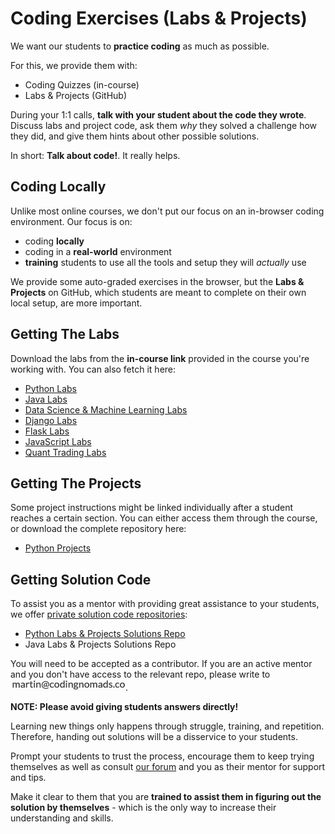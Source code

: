 # Coding Exercises (Labs & Projects)

We want our students to **practice coding** as much as possible.

For this, we provide them with:

- Coding Quizzes (in-course)
- Labs & Projects (GitHub)

During your 1:1 calls, **talk with your student about the code they wrote**. Discuss labs and project code, ask them _why_ they solved a challenge how they did, and give them hints about other possible solutions.

In short: **Talk about code!**. It really helps.

## Coding Locally

Unlike most online courses, we don't put our focus on an in-browser coding environment. Our focus is on:

- coding **locally**
- coding in a **real-world** environment
- **training** students to use all the tools and setup they will _actually_ use

We provide some auto-graded exercises in the browser, but the **Labs & Projects** on GitHub, which students are meant to complete on their own local setup, are more important.

## Getting The Labs

Download the labs from the **in-course link** provided in the course you're working with. You can also fetch it here:

- [Python Labs](https://github.com/CodingNomads/python_fundamentals)
- [Java Labs](https://github.com/CodingNomads/online-java-fundamentals)
- [Data Science & Machine Learning Labs](https://github.com/CodingNomads/data-science-machine-learning)
- [Django Labs](https://github.com/CodingNomads/django-web-dev)
- [Flask Labs](https://github.com/CodingNomads/flask-labs)
- [JavaScript Labs](https://github.com/CodingNomads/javascript-labs)
- [Quant Trading Labs](https://github.com/CodingNomads/quant-trading)

## Getting The Projects

Some project instructions might be linked individually after a student reaches a certain section. You can either access them through the course, or download the complete repository here:

- [Python Projects](https://github.com/CodingNomads/python_miniprojects)

## Getting Solution Code

To assist you as a mentor with providing great assistance to your students, we offer <ins>private solution code repositories</ins>:

- [Python Labs & Projects Solutions Repo](https://github.com/martin-martin/python-fundamentals-solutions)
- Java Labs & Projects Solutions Repo

You will need to be accepted as a contributor. If you are an active mentor and you don't have access to the relevant repo, please write to <img style="display: inline-block;" alt="contact address for martin" src="../images/email_martin.png"/>.

**NOTE: Please avoid giving students answers directly!**

Learning new things only happens through struggle, training, and repetition. Therefore, handing out solutions will be a disservice to your students.

Prompt your students to trust the process, encourage them to keep trying themselves as well as consult [our forum](https://forum.codingnomads.co/) and you as their mentor for support and tips.

Make it clear to them that you are **trained to assist them in figuring out the solution by themselves** - which is the only way to increase their understanding and skills.
